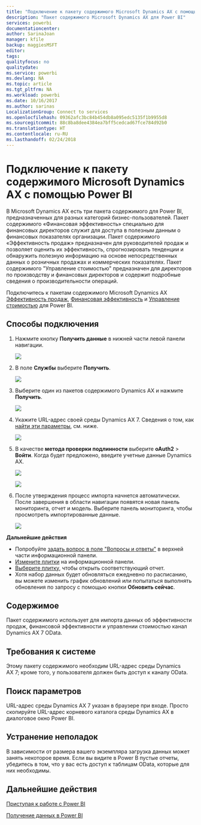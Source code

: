 ```yaml
---
title: "Подключение к пакету содержимого Microsoft Dynamics AX с помощью Power BI"
description: "Пакет содержимого Microsoft Dynamics AX для Power BI"
services: powerbi
documentationcenter: 
author: SarinaJoan
manager: kfile
backup: maggiesMSFT
editor: 
tags: 
qualityfocus: no
qualitydate: 
ms.service: powerbi
ms.devlang: NA
ms.topic: article
ms.tgt_pltfrm: NA
ms.workload: powerbi
ms.date: 10/16/2017
ms.author: sarinas
LocalizationGroup: Connect to services
ms.openlocfilehash: 09362afc3bc84b454db8a095edc5135f1b9955d8
ms.sourcegitcommit: 88c8ba8dee4384ea7bff5cedcad67fce784d92b0
ms.translationtype: HT
ms.contentlocale: ru-RU
ms.lasthandoff: 02/24/2018
---
```

# <a name="connect-to-microsoft-dynamics-ax-content-pack-with-power-bi"></a>Подключение к пакету содержимого Microsoft Dynamics AX с помощью Power BI
В Microsoft Dynamics AX есть три пакета содержимого для Power BI, предназначенных для разных категорий бизнес-пользователей. Пакет содержимого «Финансовая эффективность» специально для финансовых директоров служит для доступа в полезным данным о финансовых показателях организации. Пакет содержимого «Эффективность продаж» предназначен для руководителей продаж и позволяет оценить их эффективность, спрогнозировать тенденции и обнаружить полезную информацию на основе непосредственных данных о розничных продажах и коммерческих показателях. Пакет содержимого "Управление стоимостью" предназначен для директоров по производству и финансовых директоров и содержит подробные сведения о производительности операций.

Подключитесь к пакетам содержимого Microsoft Dynamics AX [Эффективность продаж](https://app.powerbi.com/getdata/services/dynamics-ax-retail-channel-performance), [Финансовая эффективность](https://app.powerbi.com/getdata/services/dynamics-ax-financial-performance) и [Управление стоимостью](https://app.powerbi.com/getdata/services/dynamics-ax-cost-management) для Power BI.

## <a name="how-to-connect"></a>Способы подключения
1. Нажмите кнопку **Получить данные** в нижней части левой панели навигации.
   
   ![](media/service-connect-to-microsoft-dynamics-ax/getdata.png)
2. В поле **Службы** выберите **Получить**.
   
   ![](media/service-connect-to-microsoft-dynamics-ax/services.png)
3. Выберите один из пакетов содержимого Dynamics AX и нажмите **Получить**.
   
   ![](media/service-connect-to-microsoft-dynamics-ax/mdax.png)
4. Укажите URL-адрес своей среды Dynamics AX 7. Сведения о том, как [найти эти параметры](#FindingParams), см. ниже.
   
   ![](media/service-connect-to-microsoft-dynamics-ax/params.png)
5. В качестве **метода проверки подлинности** выберите **oAuth2** \> **Войти**. Когда будет предложено, введите учетные данные Dynamics AX.
   
    ![](media/service-connect-to-microsoft-dynamics-ax/creds.png)
   
    ![](media/service-connect-to-microsoft-dynamics-ax/creds2.png)
6. После утверждения процесс импорта начнется автоматически. После завершения в области навигации появятся новая панель мониторинга, отчет и модель. Выберите панель мониторинга, чтобы просмотреть импортированные данные.
   
     ![](media/service-connect-to-microsoft-dynamics-ax/dashboard.png)

**Дальнейшие действия**

* Попробуйте [задать вопрос в поле "Вопросы и ответы"](power-bi-q-and-a.md) в верхней части информационной панели.
* [Измените плитки](service-dashboard-edit-tile.md) на информационной панели.
* [Выберите плитку](service-dashboard-tiles.md), чтобы открыть соответствующий отчет.
* Хотя набор данных будет обновляться ежедневно по расписанию, вы можете изменить график обновлений или попытаться выполнять обновления по запросу с помощью кнопки **Обновить сейчас**.

## <a name="whats-included"></a>Содержимое
Пакет содержимого использует для импорта данных об эффективности продаж, финансовой эффективности и управлении стоимостью канал Dynamics AX 7 OData.

## <a name="system-requirements"></a>Требования к системе
Этому пакету содержимого необходим URL-адрес среды Dynamics AX 7; кроме того, у пользователя должен быть доступ к каналу OData.

## <a name="finding-parameters"></a>Поиск параметров
<a name="FindingParams"></a>

URL-адрес среды Dynamics AX 7 указан в браузере при входе. Просто скопируйте URL-адрес корневого каталога среды Dynamics AX в диалоговое окно Power BI.

## <a name="troubleshooting"></a>Устранение неполадок
В зависимости от размера вашего экземпляра загрузка данных может занять некоторое время. Если вы видите в Power B пустые отчеты, убедитесь в том, что у вас есть доступ к таблицам OData, которые для них необходимы.

## <a name="next-steps"></a>Дальнейшие действия
[Приступая к работе с Power BI](service-get-started.md)

[Получение данных в Power BI](service-get-data.md)

